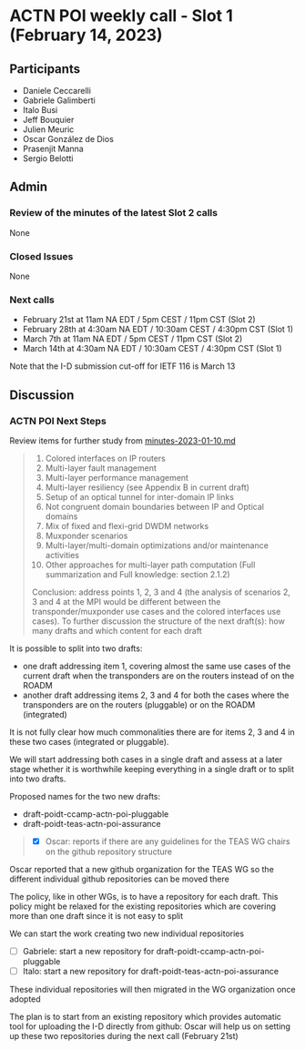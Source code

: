 # ACTN POI weekly call - Slot 1 (February 14, 2023)

## Participants

- Daniele Ceccarelli
- Gabriele Galimberti
- Italo Busi
- Jeff Bouquier
- Julien Meuric
- Oscar González de Dios
- Prasenjit Manna
- Sergio Belotti

## Admin

### Review of the minutes of the latest Slot 2 calls

None

### Closed Issues

None

### Next calls

- February 21st at 11am NA EDT / 5pm CEST / 11pm CST (Slot 2)
- February 28th at 4:30am NA EDT / 10:30am CEST / 4:30pm CST (Slot 1)
- March 7th at 11am NA EDT / 5pm CEST / 11pm CST (Slot 2)
- March 14th at 4:30am NA EDT / 10:30am CEST / 4:30pm CST (Slot 1)

Note that the I-D submission cut-off for IETF 116 is March 13

## Discussion

### ACTN POI Next Steps

Review items for further study from [minutes-2023-01-10.md](https://github.com/FabioPeruzzini/actn-poi/blob/master/minutes/minutes-2023-01-10.md)

> 1. Colored interfaces on IP routers
> 2. Multi-layer fault management
> 3. Multi-layer performance management
> 4. Multi-layer resiliency (see Appendix B in current draft)
> 5. Setup of an optical tunnel for inter-domain IP links
> 6. Not congruent domain boundaries between IP and Optical domains
> 7. Mix of fixed and flexi-grid DWDM networks
> 8. Muxponder scenarios
> 9. Multi-layer/multi-domain optimizations and/or maintenance activities
> 10. Other approaches for multi-layer path computation (Full summarization and Full knowledge: section 2.1.2)
> 
> Conclusion: address points 1, 2, 3 and 4 (the analysis of scenarios 2, 3 and 4 at the MPI would be different between the transponder/muxponder use cases and the colored interfaces use cases). To further discussion the structure of the next draft(s): how many drafts and which content for each draft

It is possible to split into two drafts:
* one draft addressing item 1, covering almost the same use cases of the current draft when the transponders are on the routers instead of on the ROADM
* another draft addressing items 2, 3 and 4 for both the cases where the transponders are on the routers (pluggable) or on the ROADM (integrated)

It is not fully clear how much commonalities there are for items 2, 3 and 4 in these two cases (integrated or pluggable).

We will start addressing both cases in a single draft and assess at a later stage whether it is worthwhile keeping everything in a single draft or to split into two drafts.

Proposed names for the two new drafts:
- draft-poidt-ccamp-actn-poi-pluggable
- draft-poidt-teas-actn-poi-assurance

> - [x] Oscar: reports if there are any guidelines for the TEAS WG chairs on the github repository structure

Oscar reported that a new github organization for the TEAS WG so the different individual github repositories can be moved there

The policy, like in other WGs, is to have a repository for each draft. This policy might be relaxed for the existing repositories which are covering more than one draft since it is not easy to split

We can start the work creating two new individual repositories

- [ ] Gabriele: start a new repository for draft-poidt-ccamp-actn-poi-pluggable 
- [ ] Italo: start a new repository for draft-poidt-teas-actn-poi-assurance

These individual repositories will then migrated in the WG organization once adopted

The plan is to start from an existing repository which provides automatic tool for uploading the I-D directly from github: Oscar will help us on setting up these two repositories during the next call (February 21st)
